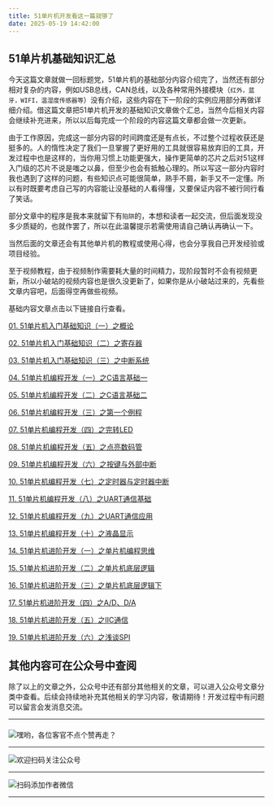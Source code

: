 ```yaml
---
title: 51单片机开发看这一篇就够了
date: 2025-05-19 14:42:00
---
```


## 51单片机基础知识汇总
今天这篇文章就做一回标题党，51单片机的基础部分内容介绍完了，当然还有部分相对复杂的内容，例如USB总线，CAN总线，以及各种常用外接模块（`红外，蓝牙，WIFI，温湿度传感器等`）没有介绍，这些内容在下一阶段的实例应用部分再做详细介绍。借这篇文章把51单片机开发的基础知识文章做个汇总，当然今后相关内容会继续补充进来，所以以后每完成一个阶段的内容这篇文章都会做一次更新。

由于工作原因，完成这一部分内容的时间跨度还是有点长，不过整个过程收获还是挺多的。人的惰性决定了我们一旦掌握了更好用的工具就很容易放弃旧的工具，开发过程中也是这样的，当你用习惯上功能更强大，操作更简单的芯片之后对51这样入门级的芯片不说是嗤之以鼻，但至少也会有抵触心理的。所以写这一部分内容时我也遇到了这样的问题，有些知识点可能很简单，熟手不屑，新手又不一定懂。所以有时既要考虑自己写的内容能让没基础的人看得懂，又要保证内容不被行同行看了笑话。

部分文章中的程序是我本来就留下有`陷阱`的，本想和读者一起交流，但后面发现没多少质疑的，也就作罢了，所以在此温馨提示若需使用请自己确认再确认一下。

当然后面的文章还会有其他单片机的教程或使用心得，也会分享我自己开发经验或项目经验。

至于视频教程，由于视频制作需要耗大量的时间精力，现阶段暂时不会有视频更新，所以小破站的视频内容也是很久没更新了，如果你是从小破站过来的，先看些文章内容吧，后面得空再做些视频。

基础内容文章点击以下链接自行查看。

[01. 51单片机入门基础知识（一）之概论](https://mp.weixin.qq.com/s?__biz=MzI1OTQ4MTg4Ng==&mid=2247484227&idx=1&sn=206093112b177beb7822beb595a4eb84&chksm=ea790b32dd0e8224b61e1b0defc45c3a1b69908f3d14e5e9804dac6a0cdd598826bad4721b9d&token=810197258&lang=zh_CN#rd)

[02. 51单片机入门基础知识（二）之寄存器](https://mp.weixin.qq.com/s?__biz=MzI1OTQ4MTg4Ng==&mid=2247484244&idx=1&sn=3e078059a12dd3b1381c81f72a3a720c&chksm=ea790b25dd0e8233d5d4597d3443fd4db35e7221e6b210f92d125be5320226565a130b882a0f&token=810197258&lang=zh_CN#rd)

[03. 51单片机入门基础知识（三）之中断系统](https://mp.weixin.qq.com/s?__biz=MzI1OTQ4MTg4Ng==&mid=2247484264&idx=1&sn=4d2dd2105a1c0198e44bbee3527720e8&chksm=ea790b19dd0e820fc090d023abf70ac24ae2dd56307dbc3ea4b89c67ab945153ecf1c42d1827&token=810197258&lang=zh_CN#rd)

[04. 51单片机编程开发（一）之C语言基础一](https://mp.weixin.qq.com/s?__biz=MzI1OTQ4MTg4Ng==&mid=2247484277&idx=1&sn=057424332960c8fb56593f7523c480f1&chksm=ea790b04dd0e821222c21f0f6a56bea69edbbfca4d5b7895ad24859f31418f9c54ad244dc0b2&token=810197258&lang=zh_CN#rd)

[05. 51单片机编程开发（二）之C语言基础二](https://mp.weixin.qq.com/s?__biz=MzI1OTQ4MTg4Ng==&mid=2247484296&idx=1&sn=36e1f6170e542f8f2ecc6b97e8e2725c&chksm=ea790bf9dd0e82ef90783ec22d3c20e04901395eb330fa2faae11b5eb5411b28b8d3828997d6&token=810197258&lang=zh_CN#rd)

[06. 51单片机编程开发（三）之第一个例程](https://mp.weixin.qq.com/s?__biz=MzI1OTQ4MTg4Ng==&mid=2247484314&idx=1&sn=6f98d7f2e2c5a68920653fc985dc2313&chksm=ea790bebdd0e82fdb3584f4219d84d15320104557100ca0f52e9c4c9f2f8a6b9b3c73d9cc43d&token=810197258&lang=zh_CN#rd)

[07. 51单片机编程开发（四）之完转LED](https://mp.weixin.qq.com/s?__biz=MzI1OTQ4MTg4Ng==&mid=2247484324&idx=1&sn=08fa3125e92c8e588847c40aa4ab7da8&chksm=ea790bd5dd0e82c38a9749b131d13b1cb46f38d165eab11d0f9f909592224b0a9b03203013f5&token=810197258&lang=zh_CN#rd)

[08. 51单片机编程开发（五）之点亮数码管](https://mp.weixin.qq.com/s?__biz=MzI1OTQ4MTg4Ng==&mid=2247484346&idx=1&sn=6f28bc8b19bb59014e274e6fd108decb&chksm=ea790bcbdd0e82dd1deebe788f04f46dfdb62774e5962029cb989e849826166ce0849dc46321&token=810197258&lang=zh_CN#rd)

[09. 51单片机编程开发（六）之按键与外部中断](https://mp.weixin.qq.com/s?__biz=MzI1OTQ4MTg4Ng==&mid=2247484387&idx=1&sn=24f1adf6a377a0926f645bd46a29cae2&chksm=ea790b92dd0e82840898650bca3788c68a91ada2a20a110386f9f07e8d4645e5d5b54f57c5de&token=810197258&lang=zh_CN#rd)

[10. 51单片机编程开发（七）之定时器与定时器中断](https://mp.weixin.qq.com/s?__biz=MzI1OTQ4MTg4Ng==&mid=2247484406&idx=1&sn=1a14b433c295b136b0faacf5f5246fe9&chksm=ea790b87dd0e8291cc223bb6e0943a7d1e6d39485ce557e04bf71900c6ec3918266fbdad1594&token=810197258&lang=zh_CN#rd)

[11. 51单片机编程开发（八）之UART通信基础](https://mp.weixin.qq.com/s?__biz=MzI1OTQ4MTg4Ng==&mid=2247484430&idx=1&sn=6ef845cd51508285a18a809c38bd50be&chksm=ea790c7fdd0e85690287abd4c8fde19d96ea6b7651df130f030095c912433c9551681f2ab189&token=810197258&lang=zh_CN#rd)

[12. 51单片机编程开发（九）之UART通信应用](https://mp.weixin.qq.com/s?__biz=MzI1OTQ4MTg4Ng==&mid=2247484453&idx=1&sn=8bebd64c9fd033e08b597f397d5670c0&chksm=ea790c54dd0e854269ebdd2a859fab804f701566ac6796318707861640467e151e1bc47623ab&token=810197258&lang=zh_CN#rd)

[13. 51单片机编程开发（十）之液晶显示](https://mp.weixin.qq.com/s?__biz=MzI1OTQ4MTg4Ng==&mid=2247484467&idx=1&sn=e1384fe2c20f4705675cd22f9f261f6f&chksm=ea790c42dd0e85543ba653836c3ed40893f1380713e46e29bcf1413264cc23e85f942d688d42&token=810197258&lang=zh_CN#rd)

[14. 51单片机进阶开发（一）之单片机编程思维](https://mp.weixin.qq.com/s?__biz=MzI1OTQ4MTg4Ng==&mid=2247484496&idx=1&sn=133aa6e01c7472c5c7be67f132f5c381&chksm=ea790c21dd0e8537795d3a7be08387d34cc75cac87e508fe3ca04de233f38a9cabbcf629a808&token=810197258&lang=zh_CN#rd)

[15. 51单片机进阶开发（二）之单片机底层逻辑](https://mp.weixin.qq.com/s?__biz=MzI1OTQ4MTg4Ng==&mid=2247484519&idx=1&sn=5ce40bd05d6487c78bcfc82084fa6d8c&chksm=ea790c16dd0e8500e3c0ff54ee8aea8a948186a6e4623fe24be7f6597fac1096dabfbb4dd4e6&token=810197258&lang=zh_CN#rd)

[16. 51单片机进阶开发（三）之单片机底层逻辑下](https://mp.weixin.qq.com/s?__biz=MzI1OTQ4MTg4Ng==&mid=2247485390&idx=1&sn=1e8b92f01a3414633d292e567ff404f5&chksm=ea790fbfdd0e86a941fb6c3cf1164c43ebbc7be59d37125efdedb7f4a7e220b72bd6650f6a31&token=810197258&lang=zh_CN#rd)

[17. 51单片机进阶开发（四）之A/D、D/A](https://mp.weixin.qq.com/s?__biz=MzI1OTQ4MTg4Ng==&mid=2247485430&idx=1&sn=1ba734efa7242125fd78ede113ae8a8e&chksm=ea790f87dd0e86918820f67733bbf30405d136134f08e3985014c83f378bd9ad1b67e9e5f580&token=810197258&lang=zh_CN#rd)

[18. 51单片机进阶开发（五）之IIC通信](https://mp.weixin.qq.com/s?__biz=MzI1OTQ4MTg4Ng==&mid=2247485454&idx=1&sn=58730d3e8408dcd4fc0a90caac91a175&chksm=ea79007fdd0e89695d31c7068701d6d07880f835fc9527fd3321c6a3adbde02685a1c2b6910b&token=810197258&lang=zh_CN#rd)

[19. 51单片机进阶开发（六）之浅谈SPI](https://mp.weixin.qq.com/s?__biz=MzI1OTQ4MTg4Ng==&mid=2247485514&idx=1&sn=94c466bb1420a0b24bb886f891da7b66&chksm=ea79003bdd0e892d16e805b5dfa7593cf5927ad7bad6030442cb2236cd9f61c17f48f25f3bdc&token=810197258&lang=zh_CN#rd)
## 其他内容可在公众号中查阅
除了以上的文章之外，公众号中还有部分其他相关的文章，可以进入公众号文章分类中查看。后续会持续地补充其他相关的学习内容，敬请期待！开发过程中有问题可以留言会发消息交流。

----
####
![嘿哟，各位客官不点个赞再走？](https://files.mdnice.com/user/38598/5a34f484-ae97-4058-a891-28773b3b04e5.png)

----
![欢迎扫码关注公众号](https://files.mdnice.com/user/38598/659b642c-fcce-4f9c-becc-038eadd2c655.jpg)

----
![扫码添加作者微信](https://files.mdnice.com/user/38598/37e7b97e-a5c7-44d1-9e48-bbe22ab3141d.jpg)

----
